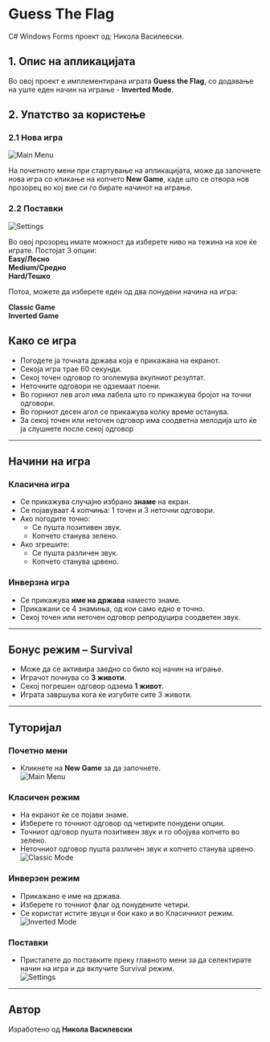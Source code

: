 # Guess The Flag

C# Windows Forms проект од: Никола Василевски.

## 1. Опис на апликацијата
Во овој проект е имплементирана играта **Guess the Flag**, со додавање на уште еден начин на играње - **Inverted Mode**.

## 2. Упатство за користење

### 2.1 Нова игра

![Main Menu](images/main-menu.PNG)

На почетното мени при стартување на апликацијата, може да започнете нова игра со кликање на копчето **New Game**, каде што се отвора нов прозорец во кој вие си го бирате начинот на играње.

### 2.2 Поставки

![Settings](images/settings.PNG)

Во овој прозорец имате можност да изберете ниво на тежина на кое ќе играте. Постојат 3 опции:  
**Easy/Лесно**  
**Medium/Средно**  
**Hard/Тешко**

Потоа, можете да изберете еден од два понудени начина на игра:

**Classic Game**  
**Inverted Game**

## Како се игра

- Погодете ја точната држава која е прикажана на екранот.
- Секоја игра трае 60 секунди.
- Секој точен одговор го зголемува вкупниот резултат.
- Неточните одговори не одземаат поени.
- Во горниот лев агол има лабела што го прикажува бројот на точни одговори.
- Во горниот десен агол се прикажува колку време останува.
- За секој точен или неточен одговор има соодветна мелодија што ќе ја слушнете после секој одговор

---

## Начини на игра

### Класична игра

- Се прикажува случајно избрано **знаме** на екран.
- Се појавуваат 4 копчиња: 1 точен и 3 неточни одговори.
- Ако погодите точно:
  - Се пушта позитивен звук.
  - Копчето станува зелено.
- Ако згрешите:
  - Се пушта различен звук.
  - Копчето станува црвено.

### Инверзна игра

- Се прикажува **име на држава** наместо знаме.
- Прикажани се 4 знамиња, од кои само едно е точно.
- Секој точен или неточен одговор репродуцира соодветен звук.

---

## Бонус режим – Survival

- Може да се активира заедно со било кој начин на играње.
- Играчот почнува со **3 животи**.
- Секој погрешен одговор одзема **1 живот**.
- Играта завршува кога ќе изгубите сите 3 животи.

---

## Туторијал

### Почетно мени

- Кликнете на **New Game** за да започнете.  
  ![Main Menu](images/main-menu.PNG)

### Класичен режим

- На екранот ќе се појави знаме.  
- Изберете го точниот одговор од четирите понудени опции.  
- Точниот одговор пушта позитивен звук и го обојува копчето во зелено.  
- Неточниот одговор пушта различен звук и копчето станува црвено.  
  ![Classic Mode](images/classic-game.PNG)

### Инверзен режим

- Прикажано е име на држава.  
- Изберете го точниот флаг од понудените четири.  
- Се користат истите звуци и бои како и во Класичниот режим.  
  ![Inverted Mode](images/inverted-game.PNG)

### Поставки

- Пристапете до поставките преку главното мени за да селектирате начин на игра и да вклучите Survival режим.  
  ![Settings](images/settings.PNG)

---

## Автор

Изработено од **Никола Василевски**
